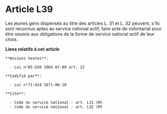 # Article L39

Les jeunes gens dispensés au titre des articles L. 31 et L. 32 peuvent, s'ils sont reconnus aptes au service national actif,
faire acte de volontariat pour être soumis aux obligations de la forme de service national actif de leur choix.

**Liens relatifs à cet article**

	**Anciens textes**:

	  - Loi n°65-550 1965-07-09 art. 22

	**Codifié par**:

	  - Loi n°71-424 1971-06-10

	**Cite**:

	  - Code du service national - art. L31 (M)
	  - Code du service national - art. L32 (M)
